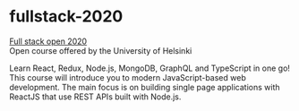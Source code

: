 # fullstack-2020
[Full stack open 2020](https://fullstackopen.com/en)<br/>
Open course offered by the University of Helsinki


Learn React, Redux, Node.js, MongoDB, GraphQL and TypeScript in one go! 
This course will introduce you to modern JavaScript-based web development. 
The main focus is on building single page applications with ReactJS that use REST APIs built with Node.js.